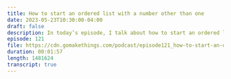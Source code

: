 ```yaml
---
title: How to start an ordered list with a number other than one
date: 2023-05-23T10:30:00-04:00
draft: false
description: In today’s episode, I talk about how to start an ordered list with a number other than one.
episode: 121
file: https://cdn.gomakethings.com/podcast/episode121_how-to-start-an-ordered-list-with-a-number-other-than-one.mp3
duration: 00:01:57
length: 1481624
transcript: true
---
```

